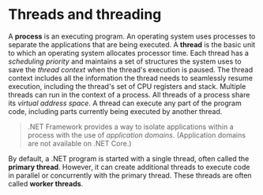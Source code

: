 # Threads and threading

A **process** is an executing program. An operating system uses processes to separate the applications that are being executed. A **thread** is the basic unit to which an operating system allocates processor time. Each thread has a *scheduling priority* and maintains a set of structures the system uses to save the *thread context* when the thread's execution is paused. The thread context includes all the information the thread needs to seamlessly resume execution, including the thread's set of CPU registers and stack. Multiple threads can run in the context of a process. All threads of a process share its *virtual address space*. A thread can execute any part of the program code, including parts currently being executed by another thread.

> .NET Framework provides a way to isolate applications within a process with the use of *application domains*. (Application domains are not available on .NET Core.)

By default, a .NET program is started with a single thread, often called the **primary thread**. However, it can create additional threads to execute code in parallel or concurrently with the primary thread. These threads are often called **worker threads**.
